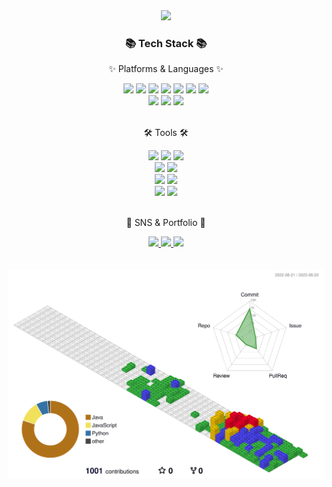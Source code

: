 <!--
헤더
-->
<div align=center>
	<img src="https://capsule-render.vercel.app/api?type=waving&text=Pangorithm&color=timeGradient&fontSize=40&fontAlign=25&fontAlignY=30" />
</div>

<!--
기술 스택 아이콘
<a href="버튼을 눌렀을 때 이동할 링크" target="_blank"><img src="https://img.shields.io/badge/뱃지레이블-배경색?style=뱃지모양&logo=로고&logoColor=로고색상"/></a>
-->

<div align=center>
	<h3>📚 Tech Stack 📚</h3>
	<p>✨ Platforms & Languages ✨</p>
</div>
<div align="center">
	<img src="https://img.shields.io/badge/HTML5-E34F26?style=flat&logo=HTML5&logoColor=white" />
	<img src="https://img.shields.io/badge/CSS3-1572B6?style=flat&logo=CSS3&logoColor=white" />
	<img src="https://img.shields.io/badge/JavaScript-F7DF1E?style=flat&logo=JavaScript&logoColor=white" />
  	<img src="https://img.shields.io/badge/React-61DAFB?style=flat&logo=react&logoColor=white"/>
  	<img src="https://img.shields.io/badge/Node.js-339933?style=flat&logo=nodedotjs&logoColor=white"/>
  	<img src="https://img.shields.io/badge/Express-000000?style=flat&logo=express&logoColor=white"/>
  	<img src="https://img.shields.io/badge/Koa-33333D?style=flat&logo=Koa&logoColor=white"/>
	<br>
	<img src="https://img.shields.io/badge/Java-007396?style=flat&logo=openjdk&logoColor=white" />
	<img src="https://img.shields.io/badge/Spring-6DB33F?style=flat&logo=Spring&logoColor=white" />
	<img src="https://img.shields.io/badge/Mybatis-000000?style=flat&logo=Fluentd&logoColor=white" />
</div>
<br>

<div align=center>
	<p>🛠 Tools 🛠</p>
</div>

<div align=center>
	<img src="https://img.shields.io/badge/Visual%20Studio%20Code-007ACC?style=flat&logo=VisualStudioCode&logoColor=white" />
	<img src="https://img.shields.io/badge/Eclipse%20IDE-2C2255?style=flat&logo=EclipseIDE&logoColor=white" />
	<img src="https://img.shields.io/badge/IntelliJ%20IDEA-000000?style=flat&logo=intellijidea&logoColor=white" />
	<br>
	<img src="https://img.shields.io/badge/MySQL-4479A1?style=flat&logo=MySQL&logoColor=white" />
	<img src="https://img.shields.io/badge/MongoDB-47A248?style=flat&logo=mongodb&logoColor=white" />
	<br>
	<img src="https://img.shields.io/badge/Ubuntu-E95420?style=flat&logo=ubuntu&logoColor=white" />
	<img src="https://img.shields.io/badge/NaverCloud-03C75A?style=flat&logo=naver&logoColor=white" />
	<br>
	<img src="https://img.shields.io/badge/Git-F05032?style=flat&logo=git&logoColor=white" />
	<img src="https://img.shields.io/badge/Jira%20Software-0052CC?style=flat&logo=jirasoftware&logoColor=white" />
</div>
<br>

<div align=center>
	<p>🎨 SNS & Portfolio 🎨</p>
</div>

<div align=center>
	<a href="https://dewtide.tistory.com/">
		<img src="https://img.shields.io/badge/Blog-000000?style=flat&logo=tistory&logoColor=white" />
	</a>
	<a href="mailto:phs559800@gmail.com">
		<img src="https://img.shields.io/badge/Mail-EA4335?style=flat&logo=Gmail&logoColor=white" />
	</a>
	<a href="https://github.com/pangorithm">
		<img src="https://img.shields.io/badge/GitHub-181717?style=flat&logo=GitHub&logoColor=white" />
	</a>
	<br>
</div>

<div>  
  <br>
  <br>
</div>

<!--
깃허브 스탯
<div align=center>
	<img src="https://github-readme-stats.vercel.app/api/top-langs/?username=pangorithm&layout=compact&langs_count=8" />
	<img src="https://github-readme-stats.vercel.app/api?username=pangorithm&show_icons=true&theme=buefy" />
</div>

<div>  
  <br>
  <br>
</div>
-->
		
<!--
3d 잔디
-->
<div align=center>	
	<img src="./profile-3d-contrib/profile-gitblock.svg">
</div>

<!--
**pangorithm/pangorithm** is a ✨ _special_ ✨ repository because its `README.md` (this file) appears on your GitHub profile.

Here are some ideas to get you started:

- 🔭 I’m currently working on ...
- 🌱 I’m currently learning ...
- 👯 I’m looking to collaborate on ...
- 🤔 I’m looking for help with ...
- 💬 Ask me about ...
- 📫 How to reach me: ...
- 😄 Pronouns: ...
- ⚡ Fun fact: ...
-->
